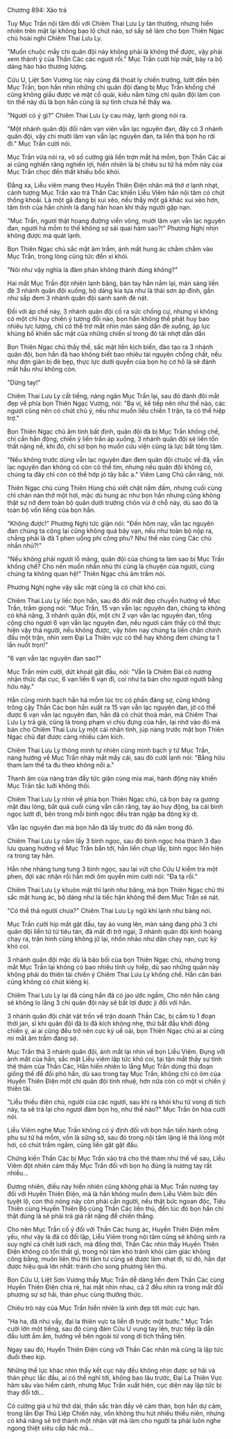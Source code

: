 




Chương 894: Xảo trá


Tuy Mục Trần nội tâm đối với Chiêm Thai Lưu Ly tán thưởng, nhưng hiển nhiên trên mặt lại không bạo lộ chút nào, sơ sẩy sẽ làm cho bọn Thiên Ngạc chủ hoài nghi Chiêm Thai Lưu Ly.

"Muốn chuộc mấy chi quân đội này không phải là không thể được, vậy phải xem thành ý của Thần Các các ngươi rồi." Mục Trần cười híp mắt, bày ra bộ dáng hảo hảo thương lượng.

Cửu U, Liệt Sơn Vương lúc này cũng đã thoát ly chiến trường, lướt đến bên Mục Trần, bọn hắn nhìn những chi quân đội đang bị Mục Trần khống chế cũng không giấu được vẻ mặt cổ quái, kiểu nắm từng chi quân đội làm con tin thế này dù là bọn hắn cũng là sự tình chưa hề thấy wa.

"Ngươi có ý gì?" Chiêm Thai Lưu Ly cau mày, lạnh giọng nói ra.

"Một nhánh quân đội đổi năm vạn viên vẫn lạc nguyên đan, đây có 3 nhánh quân đội, vậy chi mười lăm vạn vẫn lạc nguyên đan, ta liền thả bọn họ rời đi." Mục Trần cười nói.

Mục Trần vừa nói ra, vô số cường giả liền trợn mắt há mồm, bọn Thần Các ai ai cũng nghiến răng nghiến lợi, hiển nhiên là bị chiêu sư tử há mồm này của Mục Trần chọc đến thất khiếu bốc khói.

Đằng xa, Liễu viêm mang theo Huyền Thiên Điện nhân mã thờ ơ lạnh nhạt, cảnh tượng Mục Trần xảo trá Thần Các khiến Liễu Viêm hắn nội tâm có chút thống khoái. Là một gã đang bị xui xẻo, nếu thấy một gã khác xui xẻo hơn, tâm tình của hắn chính là đang hân hoan khi thấy người gặp nạn.

"Mục Trần, ngươi thật hoang đường viển vông, mười lăm vạn vẫn lạc nguyên đan, ngươi há mồm to thế không sợ sái quai hàm sao?!" Phương Nghị nhịn không được mà quát lạnh.

Bọn Thiên Ngạc chủ sắc mặt âm trầm, ánh mắt hung ác chằm chằm vào Mục Trần, trong lòng cũng tức đến xì khói.

"Nói như vậy nghĩa là đàm phán không thành đúng không?"

Hai mắt Mục Trần đột nhiên lạnh băng, bàn tay hắn nắm lại, màn sáng liền đè 3 nhánh quân đội xuống, bộ dáng kia tựa như là thái sơn áp đỉnh, gần như sắp đem 3 nhánh quân đội sanh sanh đè nát.

Đối với áp chế này, 3 nhánh quân đội cố ra sức chống cự, nhưng vì không có một chỉ huy chiến ý tương đối nào, bọn hắn không thể phát huy bao nhiêu lực lượng, chỉ có thể trơ mắt nhìn màn sáng dần đè xuống, áp lực khủng bố khiến sắc mặt của những chiến sĩ trong đó tái nhợt dần dần

Bọn Thiên Ngạc chủ thấy thế, sắc mặt liền kịch biến, đào tạo ra 3 nhánh quân đội, bọn hắn đã hao không biết bao nhiêu tài nguyên chồng chất, nếu như đơn giản bị đè bẹp, thực lực dưới quyền của bọn họ cơ hồ là sẽ đánh mất hầu như không còn.

"Dừng tay!"

Chiêm Thai Lưu Ly cất tiếng, nàng ngăn Mục Trần lại, sau đó đánh đôi mắt đẹp về phía bọn Thiên Ngạc Vương, nói: "Ba vị, kế tiếp nên như thế nào, các ngươi cũng nên có chút chủ ý, nếu như muốn liều chiến 1 trận, ta có thể hiệp trợ."

Bọn Thiên Ngạc chủ âm tình bất định, quân đội đã bị Mục Trần khống chế, chỉ cần hắn động, chiến ý liền trấn áp xuống, 3 nhánh quân đội sẽ liền tổn thất nặng nề, khi đó, chỉ sợ bọn họ muốn cứu viện cũng là lực bất tòng tâm.

"Nếu không trước dùng vẫn lạc nguyên đan đem quân đội chuộc về đã, vẫn lạc nguyên đan không có còn có thể tìm, nhưng nếu quân đội không có, chúng ta đây chỉ còn có thể hớp jó tây bắc a." Viêm Lang Chủ cắn răng, nói.

Thiên Ngạc chủ cùng Thiên Hùng chủ xiết chặt nắm đấm, nhưng cuối cùng chỉ chán nản thở một hơi, mặc dù hung ác như bọn hắn nhưng cũng không thật sự nỡ đem toàn bộ quân dưới trướng chôn vùi ở chỗ này, dù sao đó là toàn bộ vốn liếng của bọn hắn.

"Không được!" Phương Nghị tức giận nói: "Đến hôm nay, vẫn lạc nguyên đan chúng ta cộng lại cũng không quá bảy vạn, nếu như toàn bộ nộp ra, chẳng phải là đã 1 phen uổng phí công phu? Như thế nào cùng Các chủ nhắn nhủ?!"

"Nếu không phải ngươi lỗ mãng, quân đội của chúng ta làm sao bị Mục Trần khống chế? Cho nên muốn nhắn nhủ thì cũng là chuyện của ngươi, cùng chúng ta không quan hệ!" Thiên Ngạc chủ âm trầm nói.

Phương Nghị nghe vậy sắc mặt cũng là có chút khó coi.

Chiêm Thai Lưu Ly liếc bọn hắn, sau đó đôi mắt đẹp chuyển hướng về Mục Trần, trầm giọng nói: "Mục Trần, 15 vạn vẫn lạc nguyên đan, chúng ta không có khả năng, 3 nhánh quân đội, một chi 2 vạn vẫn lạc nguyên đan, tổng cộng cho ngươi 6 vạn vẫn lạc nguyên đan, nếu ngươi cảm thấy có thể thực hiện vậy thả người, nếu không được, vậy hôm nay chúng ta liền chân chính đấu một trận, nhìn xem Đại La Thiên vực có thể hay không đem chúng ta 1 lần nuốt trọn!"

"6 vạn vẫn lạc nguyên đan sao?"

Mục Trần mỉm cười, dứt khoát gật đầu, nói: "Vẫn là Chiêm Đài cô nương nhận thức đại cục, 6 vạn liền 6 vạn đi, coi như ta bán cho ngươi người bằng hữu này."

Hắn cũng minh bạch hắn há mồm lúc trc có phần đáng sợ, cũng không trông cậy Thần Các bọn hắn xuất ra 15 vạn vẫn lạc nguyên đan, jờ có thể được 6 vạn vẫn lạc nguyên đan, hắn đã có chút thoả mãn, mà Chiêm Thai Lưu Ly trả giá, cũng là trong phạm vi chịu đựng của hắn, lại nhờ vào đó mà bán cho Chiêm Thai Lưu Ly một cái nhân tình, júp nàng trước mặt bọn Thiên Ngạc chủ đạt được càng nhiều cảm kích.

Chiêm Thai Lưu Ly thông minh tự nhiên cũng minh bạch ý tứ Mục Trần, nàng hướng về Mục Trần nháy mắt mấy cái, sau đó cười lạnh nói: "Bằng hữu tham lam thế ta đu theo không nổi a."

Thanh âm của nàng tràn đầy tức giận cùng mỉa mai, hành động này khiến Mục Trần tắc luỡi không thôi.

Chiêm Thai Lưu Ly nhìn về phía bọn Thiên Ngạc chủ, cả bọn bày ra gương mặt đau lòng, bất quá cuối cùng vẫn cắn răng, tay áo huy động, ba cái bình ngọc lướt đi, bên trong mỗi bình ngọc đều tràn ngập ba động kỳ dị.

Vẫn lạc nguyên đan mà bọn hắn đã lấy trước đó đã nằm trong đó.

Chiêm Thai Lưu Ly nắm lấy 3 bình ngọc, sau đó bình ngọc hóa thành 3 đạo lưu quang hướng về Mục Trần bắn tới, hắn liền chụp lấy, bình ngọc liền hiện ra trong tay hắn.

Hắn nhẹ nhàng tung tung 3 bình ngọc, sau lại vứt cho Cửu U kiểm tra một phen, đợi xác nhận rồi hắn mới ôm quyền mỉm cười nói: "Đa tạ rồi."

Chiêm Thai Lưu Ly khuôn mặt thì lạnh như băng, mà bọn Thiên Ngạc chủ thì sắc mặt hung ác, bộ dáng như là tiếc hận không thể đem Mục Trần xé nát.

"Có thể thả người chưa?" Chiêm Thai Lưu Ly ngữ khí lạnh như băng nói.

Mục Trần cười híp mắt gật đầu, tay áo vung lên, màn sáng đang phủ 3 chi quân đội liền từ từ tiêu tán, đã mất đi trở ngại, 3 nhánh quân đội kinh hoàng chạy ra, trận hình cũng không jữ lại, nhốn nháo như dân chạy nạn, cực kỳ khó coi.

3 nhánh quân đội mặc dù là bảo bối của bọn Thiên Ngạc chủ, nhưng trong mắt Mục Trần lại không có bao nhiêu tính uy hiếp, dù sao những quân này không phải do thiên tài chiến ý Chiêm Thai Lưu Ly khống chế. Hắn căn bản cũng không có chút kiêng kị.

Chiêm Thai Lưu Ly lại đã cùng hắn đã có jao ước ngầm, Cho nên hắn càng sẽ không lo lắng 3 chi quân đội này sẽ bất lợi được jì đối với hắn.

3 nhánh quân đội chật vật trốn về trận doanh Thần Các, bị cầm tù 1 đoạn thời jan, sĩ khí quân đội đã bị đả kích không nhẹ, thử bắt đầu khởi động chiến ý, ai ai cũng đều trở nên cực kỳ uể oải, bọn Thiên Ngạc chủ ai ai cũng mí mắt âm trầm đáng sợ.

Mục Trần thả 3 nhánh quân đội, ánh mắt lại nhìn về bọn Liễu Viêm. Đụng với ảnh mắt của hắn, sắc mặt Liễu viêm lập tức khó coi, tại tận mắt thấy sự tình thê thảm của Thần Các, Hắn hiển nhiên lo lắng Mục Trần dùng thủ đoạn giống thế để đối phó hắn, dù sao trong tay Mục Trần, không chỉ có ôm của Huyền Thiên Điện một chi quân đội tinh nhuệ, hơn nữa còn có một vị chiến ý thiên tài.

"Liễu thiếu điện chủ, người của các ngươi, sau khi ra khỏi khu tử vong di tích này, ta sẽ trả lại cho ngươi đám bọn họ, như thế nào?" Mục Trần ôn hòa cười nói.

Liễu Viêm nghe Mục Trần không có ý định đối với bọn hắn tiến hành công phu sư tử há mồm, vốn là sững sờ, sau đó trong nội tâm lặng lẽ thả lỏng một hơi, có chút trầm ngâm, cũng liền gật gật đầu.

Chứng kiến Thần Các bị Mục Trần xảo trá cho thê thảm như thế về sau, Liễu Viêm đột nhiên cảm thấy Mục Trần đối với bọn họ đúng là nương tay rất nhiều...

Đương nhiên, điều này hiển nhiên cũng không phải là Mục Trần nương tay đối với Huyền Thiên Điện, mà là hắn không muốn đem Liễu Viêm bức đến tuyệt lộ, con thỏ nóng nảy còn phải cắn người, nếu thật bức ngoan độc, Tiêu Thiên cùng Huyền Thiên Bộ cùng Thần Các liên thủ, đến lúc đó bọn hắn chỉ thật đúng là sẽ phải trả giá rất nặng để chiến thắng.

Cho nên Mục Trần cố ý đối với Thần Các hung ác, Huyền Thiên Điện mềm yếu, như vậy là đã có đối lập, Liễu Viêm trong nội tâm cũng sẽ không sinh ra suy nghĩ cá chết lưới rách, mà đồng thời, Thần Các nhìn thấy Huyền Thiên Điện không có tổn thất gì, trong nội tâm khó tránh khỏi cảm giác không công bằng, muốn liên thủ thì tâm tư cũng sẽ được làm nhạt đi, từ đó, hắn đạt được hiệu quả lớn nhất: tránh cho song phương liên thủ.

Bọn Cửu U, Liệt Sơn Vương thấy Mục Trần dễ dàng liền đem Thần Các cùng Huyền Thiên Điện chia rẻ, hai mặt nhìn nhau, cả 2 đều nhìn ra trong mắt đối phương sự sợ hãi, thán phục cùng thưởng thức.

Chiêu trò này của Mục Trần hiển nhiên là xinh đẹp tới mức cực hạn.

"Ha ha, đã như vầy, đại la thiên vực ta liền đi trước một bước." Mục Trần cười lớn một tiếng, sau đó cùng đám Cửu U vung tay lên, trực tiếp là dẫn đầu lướt ầm ầm, hướng về bên ngoài tử vong di tích thẳng tiến.

Ngay sau đó, Huyền Thiên Điện cùng với Thần Các nhân mã cũng là lập tức đuổi theo kịp.

Những thế lực khác nhìn thấy kết cục này đều không nhịn được sợ hãi và thán phục lắc đầu, ai có thể nghĩ tới, không bao lâu trước, Đại La Thiên Vực hãm sâu vào hiểm cảnh, nhưng Mục Trần xuất hiện, cục diện này lập tức bị thay đổi tới...

Có cường giả ư hừ thở dài, thần sắc tràn đầy vẻ cảm thán, bọn hắn dự cảm, trong lần Đại Thú Liệp Chiến này, vốn không thu hút nhiều thiếu niên, nhưng có khả năng sẽ trở thành một nhân vật mà làm cho người ta phải luôn nghe ngong thiệt siêu cấp hắc mã...




